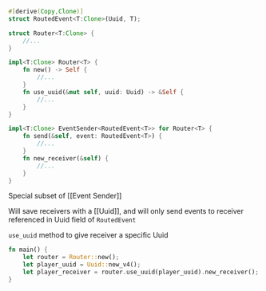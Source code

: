 ```rust
#[derive(Copy,Clone)]
struct RoutedEvent<T:Clone>(Uuid, T);

struct Router<T:Clone> {
	//...
}

impl<T:Clone> Router<T> {
	fn new() -> Self {
		//...
	}
	fn use_uuid(&mut self, uuid: Uuid) -> &Self {
		//...
	}
}

impl<T:Clone> EventSender<RoutedEvent<T>> for Router<T> {
	fn send(&self, event: RoutedEvent<T>) {
		//...
	}
	fn new_receiver(&self) {
		//...
	}
}
```

Special subset of [[Event Sender]]

Will save receivers with a [[Uuid]], and will only send events to receiver referenced in Uuid field of `RoutedEvent`

`use_uuid` method to give receiver a specific Uuid
```rust
fn main() {
	let router = Router::new();
	let player_uuid = Uuid::new_v4();
	let player_receiver = router.use_uuid(player_uuid).new_receiver();
}
```